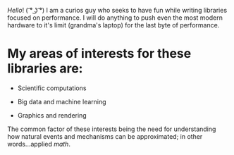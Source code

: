 *Hello*! ( ͡° ͜ʖ ͡°) I am a curios guy who seeks to have fun while writing libraries focused on performance. I will do anything to push even the most modern hardware to it's limit (grandma's laptop) for the last byte of performance.

# My areas of interests for these libraries are:

- Scientific computations

- Big data and machine learning

- Graphics and rendering

  

The common factor of these interests being the need for understanding how natural events and mechanisms can be approximated; in other words...applied *math*.
